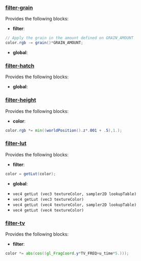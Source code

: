 

### [filter-grain](https://github.com/tangrams/blocks/blob/gh-pages/filter/grain.yaml)

Provides the following blocks:

- **filter**:

```glsl
// Apply the grain in the amount defined on GRAIN_AMOUNT
color.rgb -= grain()*GRAIN_AMOUNT;

```


- **global**:


### [filter-hatch](https://github.com/tangrams/blocks/blob/gh-pages/filter/hatch.yaml)

Provides the following blocks:

- **global**:


### [filter-height](https://github.com/tangrams/blocks/blob/gh-pages/filter/height.yaml)

Provides the following blocks:

- **color**:

```glsl
color.rgb *= min((worldPosition().z*.001 + .5),1.);
```




### [filter-lut](https://github.com/tangrams/blocks/blob/gh-pages/filter/lut.yaml)

Provides the following blocks:

- **filter**:

```glsl
color = getLut(color);
```


- **global**:
 + `vec4 getLut (vec3 textureColor, sampler2D lookupTable) `
 + `vec4 getLut (vec3 textureColor) `
 + `vec4 getLut (vec4 textureColor, sampler2D lookupTable) `
 + `vec4 getLut (vec4 textureColor) `


### [filter-tv](https://github.com/tangrams/blocks/blob/gh-pages/filter/tv.yaml)

Provides the following blocks:

- **filter**:

```glsl
color *= abs(cos((gl_FragCoord.y*TV_FREQ+u_time*5.)));

```


